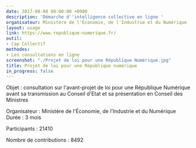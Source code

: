 ```yaml
---
date: 2017-08-08 00:00:00 +0000
description: 'Démarche d''intelligence collective en ligne '
organisateur: Ministère de l'Économie, de l'Industrie et du Numérique
layout: usage
link: https://www.republique-numerique.fr/
outil:
- Cap Collectif
methodes:
- Les consultations en ligne
screenshot: "./Projet de loi pour une République Numérique.jpg"
title: Projet de loi pour une République numérique
in_progress: false
---
```



Objet : consultation sur l'avant-projet de loi pour une République Numérique avant sa transmission au Conseil d'Etat et sa présentation en Conseil des Ministres

Organisateur : Ministère de l'Économie, de l'Industrie et du Numérique
Durée : 3 mois

Participants : 21410

Nombre de contributions : 8492